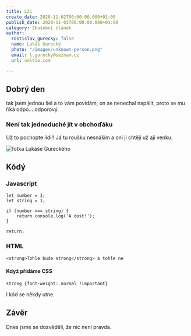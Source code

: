 ```yaml
---
title: Lži
create_date: 2020-11-02T00:00:00.000+01:00
publish_date: 2020-11-01T00:00:00.000+01:00
category: Zkušební článek
author:
  rostislav_gurecky: false
  name: Lukáš Gurecký
  photo: "/images/unknown-person.png"
  email: l.gurecky@seznam.cz
  url: noltio.com

---
```

## Dobrý den

tak jsem jednou šel a to vám povídám, on se nenechal napálit, proto se mu říká odpo....odporový.

### Není tak jednoduché jít v obchoďáku

Už to pochopte lidi!! Já tu roušku nesnáším a oni ji chtějí už aji venku.

![fotka Lukáše Gureckého](/uploads/psfix_20201008_205047.jpeg "Lukas Gurecky")

## Kódý

### Javascript

    let number = 1;
    let string = 1;
    
    if (number === string) {
    	return console.log('A dost!');
    }
    
    return;

### HTML

    <strong>Tohle bude strong</strong> a tohle ne

#### Když přidáme CSS

    strong {font-weight: normal !important}

I kód se někdy utne.

## Závěr

Dnes jsme se dozvěděli, že nic není pravda.